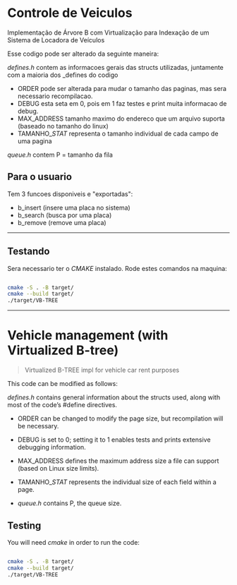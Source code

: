 # Controle de Veiculos 

Implementação de Árvore B com Virtualização para Indexação de um Sistema de Locadora de Veículos

Esse codigo pode ser alterado da seguinte maneira:

_defines.h_ contem as informacoes gerais das structs utilizadas, juntamente com a maioria dos _defines do codigo
- ORDER pode ser alterada para mudar o tamanho das paginas, mas sera necessario recompilacao.
- DEBUG esta seta em 0, pois em 1 faz testes e print muita informacao de debug.
- MAX_ADDRESS tamanho maximo do endereco que um arquivo suporta (baseado no tamanho do linux)
- TAMANHO_$STAT$ representa o tamanho individual de cada campo de uma pagina

_queue.h_ contem P = tamanho da fila

## Para o usuario
Tem 3 funcoes disponiveis e "exportadas":
- b_insert (insere uma placa no sistema)
- b_search (busca por uma placa)
- b_remove (remove uma placa)

---
## Testando

Sera necessario ter o *CMAKE* instalado.
Rode estes comandos na maquina:
``` bash

cmake -S . -B target/
cmake --build target/
./target/VB-TREE

```
---

# Vehicle management (with Virtualized B-tree)

> Virtualized B-TREE impl for vehicle car rent purposes

This code can be modified as follows:

_defines.h_ contains general information about the structs used, along with most of the code’s #define directives.

- ORDER can be changed to modify the page size, but recompilation will be necessary.
- DEBUG is set to 0; setting it to 1 enables tests and prints extensive debugging information.
- MAX_ADDRESS defines the maximum address size a file can support (based on Linux size limits).
- TAMANHO_$STAT$ represents the individual size of each field within a page.

- _queue.h_ contains P, the queue size.

## Testing

You will need *cmake* in order to run the code:

``` bash

cmake -S . -B target/
cmake --build target/
./target/VB-TREE

```
